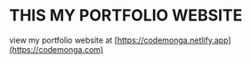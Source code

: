 # THIS MY PORTFOLIO WEBSITE

view my portfolio website at [https://codemonga.netlify.app](https://codemonga.com)
